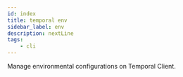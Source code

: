 ```yaml
---
id: index
title: temporal env
sidebar_label: env
description: nextLine
tags:
	- cli
---
```



Manage environmental configurations on Temporal Client.


